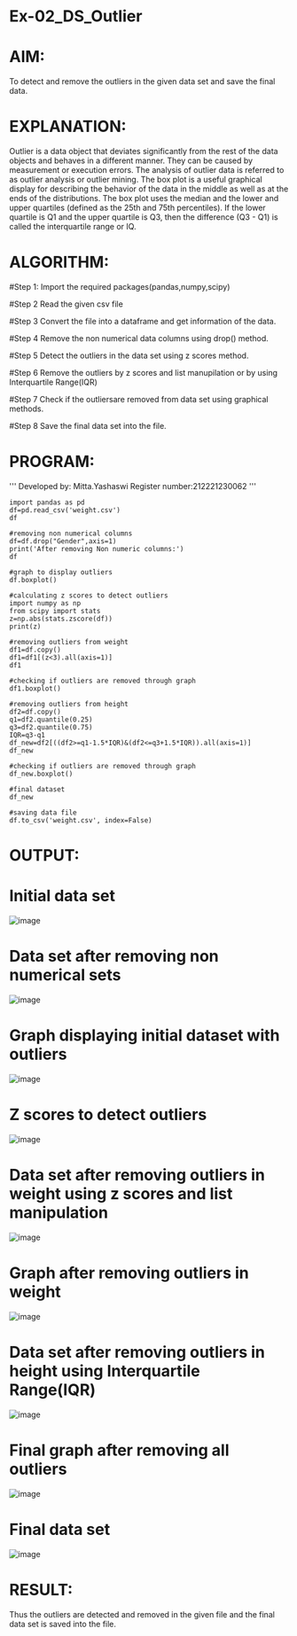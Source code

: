 # Ex-02_DS_Outlier

# AIM:
To detect and remove the outliers in the given data set and save the final data.

# EXPLANATION:
Outlier is a data object that deviates significantly from the rest of the data objects and behaves in a different manner. They can be caused by measurement or execution errors. The analysis of outlier data is referred to as outlier analysis or outlier mining. The box plot is a useful graphical display for describing the behavior of the data in the middle as well as at the ends of the distributions. The box plot uses the median and the lower and upper quartiles (defined as the 25th and 75th percentiles). If the lower quartile is Q1 and the upper quartile is Q3, then the difference (Q3 - Q1) is called the interquartile range or IQ.

# ALGORITHM:
#Step 1:
Import the required packages(pandas,numpy,scipy)

#Step 2
Read the given csv file

#Step 3
Convert the file into a dataframe and get information of the data.

#Step 4
Remove the non numerical data columns using drop() method.

#Step 5
Detect the outliers in the data set using z scores method.

#Step 6
Remove the outliers by z scores and list manupilation or by using Interquartile Range(IQR)

#Step 7
Check if the outliersare removed from data set using graphical methods.

#Step 8
Save the final data set into the file.

# PROGRAM:
'''
Developed by: Mitta.Yashaswi
Register number:212221230062
'''
~~~
import pandas as pd
df=pd.read_csv('weight.csv')
df

#removing non numerical columns
df=df.drop("Gender",axis=1)
print('After removing Non numeric columns:')
df

#graph to display outliers
df.boxplot()

#calculating z scores to detect outliers
import numpy as np
from scipy import stats
z=np.abs(stats.zscore(df))
print(z)

#removing outliers from weight
df1=df.copy()
df1=df1[(z<3).all(axis=1)]
df1

#checking if outliers are removed through graph
df1.boxplot()

#removing outliers from height
df2=df.copy()
q1=df2.quantile(0.25)
q3=df2.quantile(0.75)
IQR=q3-q1
df_new=df2[((df2>=q1-1.5*IQR)&(df2<=q3+1.5*IQR)).all(axis=1)]
df_new

#checking if outliers are removed through graph
df_new.boxplot()

#final dataset
df_new

#saving data file
df.to_csv('weight.csv', index=False)
~~~
# OUTPUT:
# Initial data set
![image](https://user-images.githubusercontent.com/94619247/161670517-e8619bee-6a25-4888-afad-88538e7f9dd7.png)


# Data set after removing non numerical sets
![image](https://user-images.githubusercontent.com/94619247/161670550-b1dbe0c8-46e8-4e69-8416-ac3f756940ad.png)


# Graph displaying initial dataset with outliers
![image](https://user-images.githubusercontent.com/94619247/161670585-83cca9ee-6b6e-41f3-a66f-7d43ce68cc4b.png)


# Z scores to detect outliers
![image](https://user-images.githubusercontent.com/94619247/161670619-1ced307e-4248-4713-8f9f-e4c1f26c6adb.png)


# Data set after removing outliers in weight using z scores and list manipulation
![image](https://user-images.githubusercontent.com/94619247/161670650-36e16b76-3aec-4c7b-b195-b2e3dd4b1da4.png)


# Graph after removing outliers in weight
![image](https://user-images.githubusercontent.com/94619247/161670681-4ec8a5b8-68a8-4a61-a28d-71a5cc68039b.png)


# Data set after removing outliers in height using Interquartile Range(IQR)
![image](https://user-images.githubusercontent.com/94619247/161670708-9e09b814-3a86-4ef5-b625-933ec0d58a67.png)


# Final graph after removing all outliers
![image](https://user-images.githubusercontent.com/94619247/161670731-e8a11d03-ef77-46d9-bfc5-bf77b62b14fe.png)


# Final data set
![image](https://user-images.githubusercontent.com/94619247/161670811-36020489-9e0a-4bf0-b2a1-83ae19022eb7.png)


# RESULT:
Thus the outliers are detected and removed in the given file and the final data set is saved into the file.
